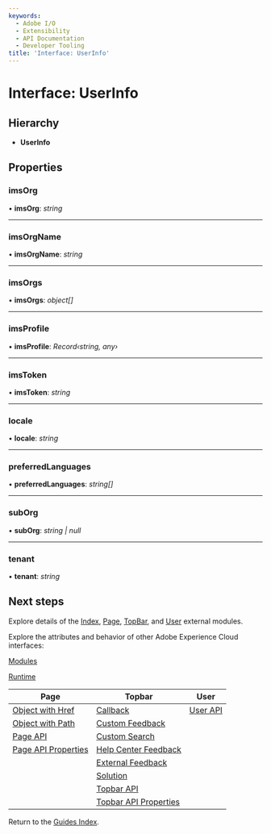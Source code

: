 ```yaml
---
keywords:
  - Adobe I/O
  - Extensibility
  - API Documentation
  - Developer Tooling
title: 'Interface: UserInfo'
---
```


# Interface: UserInfo

## Hierarchy

* **UserInfo**

## Properties

### imsOrg

• **imsOrg**: *string*

___

### imsOrgName

• **imsOrgName**: *string*

___

### imsOrgs

• **imsOrgs**: *object[]*

___

### imsProfile

• **imsProfile**: *Record‹string, any›*

___

### imsToken

• **imsToken**: *string*

___

### locale

• **locale**: *string*

___

### preferredLanguages

• **preferredLanguages**: *string[]*

___

### subOrg

• **subOrg**: *string | null*

___

### tenant

• **tenant**: *string*

## Next steps

Explore details of the [Index](./modules/index.md), [Page](./modules/page.md), [TopBar](./modules/topbar.md), and [User](./modules/user.md) external modules.

Explore the attributes and behavior of other Adobe Experience Cloud interfaces:

[Modules](modules.md)

[Runtime](runtime.md)

| Page                                             | Topbar                                                     | User                        |
| ------------------------------------------------ | ---------------------------------------------------------- | --------------------------- |
| [Object with Href](page.objectwithhref.md)       | [Callback](topbar.callback)                                | [User API](user.userapi.md) |
| [Object with Path](pageobjectwithpath.md)        | [Custom Feedback](topbar.customfeedback.md)                |                             |
| [Page API](page.pageapi.md)                      | [Custom Search](topbar.customsearchconfig.md)              |                             |
| [Page API Properties](page.pageapiproperties.md) | [Help Center Feedback](topbar.helpcenterfeedbackconfig.md) |                             |
|                                                  | [External Feedback](topbar.externalfeedbackconfig.md)      |                             |
|                                                  | [Solution](topbar.solution.md)                             |                             |
|                                                  | [Topbar API](topbar.topbarapi.md)                          |                             |
|                                                  | [Topbar API Properties](topbar.topbarapiproperties.md)     |                             |

Return to the [Guides Index](../../../guides_index.md).
